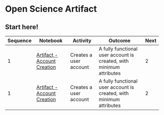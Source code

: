 # Open Science Artifact

## Start here! 

|Sequence|Notebook|Activity|Outcome|Next|
|---|---|----|---|----|
|1|[Artifact - Account Creation](http://s:10000/lab/tree/Artifact%20-%20User%20Account%20Creation.ipynb)| Creates a user account| A fully functional user account is created, with minimum attributes | 2 |
|1|[Artifact - Account Creation](http://s:10000/lab/tree/Artifact%20-%20User%20Account%20Creation.ipynb)| Creates a user account| A fully functional user account is created, with minimum attributes | 2




